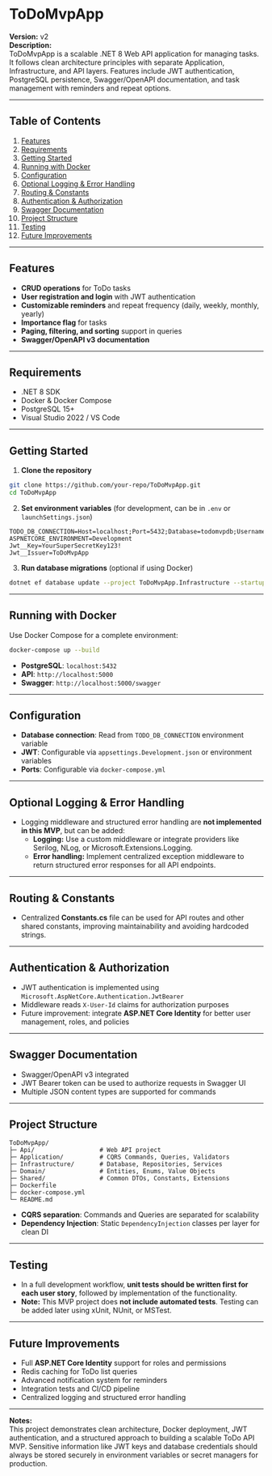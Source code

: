 # ToDoMvpApp

**Version:** v2  
**Description:**  
ToDoMvpApp is a scalable .NET 8 Web API application for managing tasks. It follows clean architecture principles with separate Application, Infrastructure, and API layers. Features include JWT authentication, PostgreSQL persistence, Swagger/OpenAPI documentation, and task management with reminders and repeat options.

---

## Table of Contents

1. [Features](#features)  
2. [Requirements](#requirements)  
3. [Getting Started](#getting-started)  
4. [Running with Docker](#running-with-docker)  
5. [Configuration](#configuration)  
6. [Optional Logging & Error Handling](#optional-logging--error-handling)  
7. [Routing & Constants](#routing--constants)  
8. [Authentication & Authorization](#authentication--authorization)  
9. [Swagger Documentation](#swagger-documentation)  
10. [Project Structure](#project-structure)  
11. [Testing](#testing)  
12. [Future Improvements](#future-improvements)  

---

## Features

- **CRUD operations** for ToDo tasks  
- **User registration and login** with JWT authentication  
- **Customizable reminders** and repeat frequency (daily, weekly, monthly, yearly)  
- **Importance flag** for tasks  
- **Paging, filtering, and sorting** support in queries  
- **Swagger/OpenAPI v3 documentation**  

---

## Requirements

- .NET 8 SDK  
- Docker & Docker Compose  
- PostgreSQL 15+  
- Visual Studio 2022 / VS Code  

---

## Getting Started

1. **Clone the repository**

```bash
git clone https://github.com/your-repo/ToDoMvpApp.git
cd ToDoMvpApp
```

2. **Set environment variables** (for development, can be in `.env` or `launchSettings.json`)

```env
TODO_DB_CONNECTION=Host=localhost;Port=5432;Database=todomvpdb;Username=myuser;Password=mypassword
ASPNETCORE_ENVIRONMENT=Development
Jwt__Key=YourSuperSecretKey123!
Jwt__Issuer=ToDoMvpApp
```

3. **Run database migrations** (optional if using Docker)

```bash
dotnet ef database update --project ToDoMvpApp.Infrastructure --startup-project ToDoMvpApp.Api
```

---

## Running with Docker

Use Docker Compose for a complete environment:

```bash
docker-compose up --build
```

- **PostgreSQL**: `localhost:5432`  
- **API**: `http://localhost:5000`  
- **Swagger**: `http://localhost:5000/swagger`

---

## Configuration

- **Database connection**: Read from `TODO_DB_CONNECTION` environment variable  
- **JWT**: Configurable via `appsettings.Development.json` or environment variables  
- **Ports**: Configurable via `docker-compose.yml`  

---

## Optional Logging & Error Handling

- Logging middleware and structured error handling are **not implemented in this MVP**, but can be added:  
  - **Logging:** Use a custom middleware or integrate providers like Serilog, NLog, or Microsoft.Extensions.Logging.  
  - **Error handling:** Implement centralized exception middleware to return structured error responses for all API endpoints.  

---

## Routing & Constants

- Centralized **Constants.cs** file can be used for API routes and other shared constants, improving maintainability and avoiding hardcoded strings.  

---

## Authentication & Authorization

- JWT authentication is implemented using `Microsoft.AspNetCore.Authentication.JwtBearer`  
- Middleware reads `X-User-Id` claims for authorization purposes  
- Future improvement: integrate **ASP.NET Core Identity** for better user management, roles, and policies  

---

## Swagger Documentation

- Swagger/OpenAPI v3 integrated  
- JWT Bearer token can be used to authorize requests in Swagger UI  
- Multiple JSON content types are supported for commands  

---

## Project Structure

```
ToDoMvpApp/
├─ Api/                  # Web API project
├─ Application/          # CQRS Commands, Queries, Validators
├─ Infrastructure/       # Database, Repositories, Services
├─ Domain/               # Entities, Enums, Value Objects
├─ Shared/               # Common DTOs, Constants, Extensions
├─ Dockerfile
├─ docker-compose.yml
└─ README.md
```

- **CQRS separation**: Commands and Queries are separated for scalability  
- **Dependency Injection**: Static `DependencyInjection` classes per layer for clean DI  

---

## Testing

- In a full development workflow, **unit tests should be written first for each user story**, followed by implementation of the functionality.  
- **Note:** This MVP project does **not include automated tests**. Testing can be added later using xUnit, NUnit, or MSTest.  

---

## Future Improvements

- Full **ASP.NET Core Identity** support for roles and permissions  
- Redis caching for ToDo list queries  
- Advanced notification system for reminders  
- Integration tests and CI/CD pipeline  
- Centralized logging and structured error handling  

---

**Notes:**  
This project demonstrates clean architecture, Docker deployment, JWT authentication, and a structured approach to building a scalable ToDo API MVP. Sensitive information like JWT keys and database credentials should always be stored securely in environment variables or secret managers for production.

